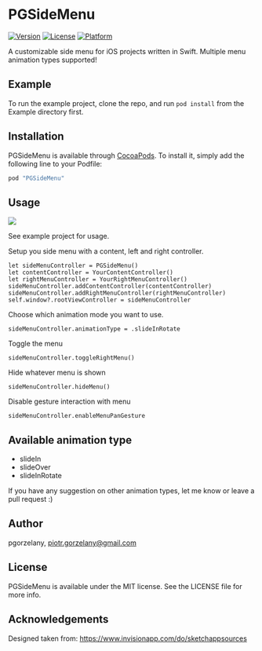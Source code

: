 # PGSideMenu

[![Version](https://img.shields.io/cocoapods/v/PGSideMenu.svg?style=flat)](http://cocoapods.org/pods/PGSideMenu)
[![License](https://img.shields.io/cocoapods/l/PGSideMenu.svg?style=flat)](http://cocoapods.org/pods/PGSideMenu)
[![Platform](https://img.shields.io/cocoapods/p/PGSideMenu.svg?style=flat)](http://cocoapods.org/pods/PGSideMenu)

A customizable side menu for iOS projects written in Swift. Multiple menu animation types supported!

## Example

To run the example project, clone the repo, and run `pod install` from the Example directory first.

## Installation

PGSideMenu is available through [CocoaPods](http://cocoapods.org). To install
it, simply add the following line to your Podfile:

```ruby
pod "PGSideMenu"
```

## Usage

![](https://media.giphy.com/media/l0IygGd2n9fIstiSc/giphy.gif)

See example project for usage.

Setup you side menu with a content, left and right controller.

```
let sideMenuController = PGSideMenu()
let contentController = YourContentController()
let rightMenuController = YourRightMenuController()
sideMenuController.addContentController(contentController)
sideMenuController.addRightMenuController(rightMenuController)
self.window?.rootViewController = sideMenuController
```

Choose which animation mode you want to use.

```
sideMenuController.animationType = .slideInRotate

```

Toggle the menu

```
sideMenuController.toggleRightMenu()
```

Hide whatever menu is shown

```
sideMenuController.hideMenu()
```

Disable gesture interaction with menu

```
sideMenuController.enableMenuPanGesture
```

## Available animation type

* slideIn
* slideOver
* slideInRotate

If you have any suggestion on other animation types, let me know or leave a pull request :)

## Author

pgorzelany, piotr.gorzelany@gmail.com

## License

PGSideMenu is available under the MIT license. See the LICENSE file for more info.

## Acknowledgements

Designed taken from: https://www.invisionapp.com/do/sketchappsources
